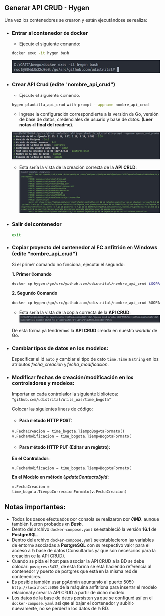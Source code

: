 ## Generar API CRUD - Hygen

Una vez los contenedores se crearon y están ejecutándose se realiza:

- ### Entrar al contenedor de docker

  - Ejecute el siguiente comando:

  ```bash
  docker exec -it hygen bash
  ```

  ![Ejecución Comando](../assets/docker-exec-it-hygen.JPG)

- ### Crear API Crud (edite "nombre_api_crud")

  - Ejecute el siguiente comando:

  ```bash
  hygen plantilla_api_crud with-prompt --appname nombre_api_crud
  ```

  - Ingrese la configuración correspondiente a la versión de Go, versión de base de datos, credenciales de usuario y base de datos. **(Leer notas al final del readme)**.

  ![Configuración-Creacion-API-CRUD](../assets/configuracion-crud.JPG)

  - Esta sería la vista de la creación correcta de la **API CRUD**:
    ![Creación-correcta](../assets/creacion-crud-finalizada.JPG)

- ### Salir del contenedor

  ```bash
  exit
  ```

- ### Copiar proyecto del contenedor al PC anfitrión en Windows (edite "nombre_api_crud")

  Si el primer comando no funciona, ejecutar el segundo:

  **1. Primer Comando**

  ```bash
  docker cp hygen:/go/src/github.com/udistrital/nombre_api_crud $GOPATH/src/github.com/udistrital
  ```

  **2. Segundo Comando**

  ```bash
  docker cp hygen:/go/src/github.com/udistrital/nombre_api_crud %GOPATH%/src/github.com/udistrital
  ```

  - Esta sería la vista de la copia correcta de la **API CRUD**:
    ![Copy-Project](../assets/copy-project-crud.JPG)

  De esta forma ya tendremos la **API CRUD** creada en nuestro _workdir_ de Go.

- ### Cambiar tipos de datos en los modelos:

  Especificar el id `auto` y cambiar el tipo de dato `time.Time` a `string` en los atributos _fecha_creacion_ y _fecha_modificacion_.

- ### Modificar fechas de creación/modificación en los controladores y modelos:

  Importar en cada controlador la siguiente biblioteca:
  `"github.com/udistrital/utils_oas/time_bogota"`

  Colocar las siguientes líneas de código:

  - #### Para método HTTP POST:

  ```golang
  v.FechaCreacion = time_bogota.TiempoBogotaFormato()
  v.FechaModificacion = time_bogota.TiempoBogotaFormato()
  ```

  - #### Para método HTTP PUT (Editar un registro):

  **En el Controlador:**

  ```golang
  v.FechaModificacion = time_bogota.TiempoBogotaFormato()
  ```

  **En el Modelo en método _UpdateContactoById_:**

  ```golang
  m.FechaCreacion = time_bogota.TiempoCorreccionFormato(v.FechaCreacion)
  ```

## Notas importantes:

- Todos los pasos efectuados por consola se realizaron por _**CMD**_, aunque también fueron probados en _**Bash**_.
- Dentro del archivo `docker-compose.yaml` se estableció la versión **16.1** de **PostgreSQL**.
- Dentro del archivo `docker-compose.yaml` se establecieron las variables de entorno asociadas a **PostgreSQL** con su respectivo valor para el acceso a la base de datos (Consultarlos ya que son necesarios para la creación de la API CRUD).
- Cuando se pida el host para asociar la API CRUD a la BD se debe colocar: `postgres:5432`, de esta forma se está haciendo referencia al contenedor y puerto de postgres que está en la misma red de contenedores.
- Es posible también usar pgAdmin apuntando al puerto 5050 `http://localhost:5050` de la máquina anfitriona para insertar el modelo relacional y crear la API CRUD a partir de dicho modelo.
- Los datos de la base de datos persisten ya que se configuró así en el `docker-compose.yaml` así que al bajar el contenedor y subirlo nuevamente, no se perderán los datos de la BD.
